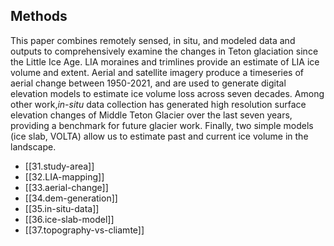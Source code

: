 ## Methods

This paper combines remotely sensed, in situ, and modeled data and outputs to comprehensively examine the changes in Teton glaciation since the Little Ice Age.
LIA moraines and trimlines provide an estimate of LIA ice volume and extent. 
Aerial and satellite imagery produce a timeseries of aerial change between 1950-2021, and are used to generate digital elevation models to estimate ice volume loss across seven decades. 
Among other work,_in-situ_ data collection has generated high resolution surface elevation changes of Middle Teton Glacier over the last seven years, providing a benchmark for future glacier work. 
Finally, two simple models (ice slab, VOLTA) allow us to estimate past and current ice volume in the landscape. 

- [[31.study-area]]
- [[32.LIA-mapping]]
- [[33.aerial-change]]
- [[34.dem-generation]]
- [[35.in-situ-data]]
- [[36.ice-slab-model]]
- [[37.topography-vs-cliamte]]

